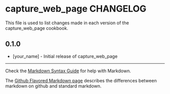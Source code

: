 capture_web_page CHANGELOG
==========================

This file is used to list changes made in each version of the capture_web_page cookbook.

0.1.0
-----
- [your_name] - Initial release of capture_web_page

- - -
Check the [Markdown Syntax Guide](http://daringfireball.net/projects/markdown/syntax) for help with Markdown.

The [Github Flavored Markdown page](http://github.github.com/github-flavored-markdown/) describes the differences between markdown on github and standard markdown.
